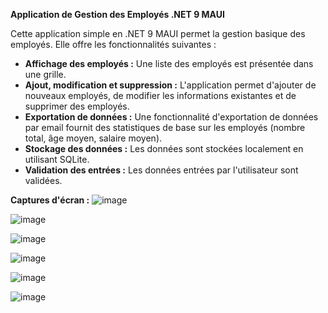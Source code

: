 **Application de Gestion des Employés .NET 9 MAUI**

Cette application simple en .NET 9 MAUI permet la gestion basique des employés. Elle offre les fonctionnalités suivantes :

* **Affichage des employés :** Une liste des employés est présentée dans une grille.
* **Ajout, modification et suppression :** L'application permet d'ajouter de nouveaux employés, de modifier les informations existantes et de supprimer des employés.
* **Exportation de données :** Une fonctionnalité d'exportation de données par email fournit des statistiques de base sur les employés (nombre total, âge moyen, salaire moyen).
* **Stockage des données :** Les données sont stockées localement en utilisant SQLite.
* **Validation des entrées :** Les données entrées par l'utilisateur sont validées.

**Captures d'écran :**
![image](https://github.com/user-attachments/assets/c76d2f97-e386-471f-aa36-1cce68889c9f)

![image](https://github.com/user-attachments/assets/8e3c0e8c-f628-4efb-a84a-3b2d325f6bb0)

![image](https://github.com/user-attachments/assets/1c9ce38f-aae9-471b-b972-bfc2538445d2)

![image](https://github.com/user-attachments/assets/ecd6a6c4-b8be-4c1d-af5a-6d0b4cf8557d)

![image](https://github.com/user-attachments/assets/b8652dd4-a450-43b0-9560-3863536d331f)

![image](https://github.com/user-attachments/assets/0bca1dcc-fa74-40de-80ba-5ec05fdd0c9b)


